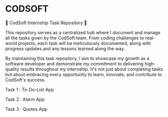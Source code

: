 # CODSOFT
 📁 CodSoft Internship Task Repository 📁

This repository serves as a centralized hub where I document and manage all the tasks given by the CodSoft team. From coding challenges to real-world projects, each task will be meticulously documented, along with progress updates and any lessons learned along the way.

By maintaining this task repository, I aim to showcase my growth as a software developer and demonstrate my commitment to delivering high-quality results throughout my internship. It's not just about completing tasks but about embracing every opportunity to learn, innovate, and contribute to CodSoft's success.

Task 1 : To-Do-List App

Task 2 : Alarm App

Task 3 : Quotes App
